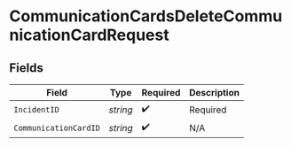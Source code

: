 # CommunicationCardsDeleteCommunicationCardRequest


## Fields

| Field                 | Type                  | Required              | Description           |
| --------------------- | --------------------- | --------------------- | --------------------- |
| `IncidentID`          | *string*              | :heavy_check_mark:    | Required              |
| `CommunicationCardID` | *string*              | :heavy_check_mark:    | N/A                   |